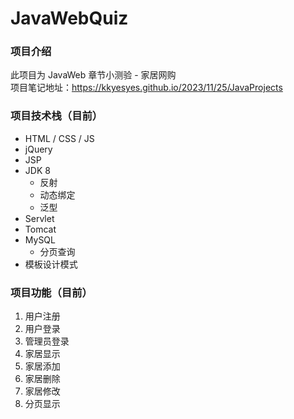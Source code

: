 # JavaWebQuiz
### 项目介绍
此项目为 JavaWeb 章节小测验 - 家居网购<br>
项目笔记地址：https://kkyesyes.github.io/2023/11/25/JavaProjects

### 项目技术栈（目前）
- HTML / CSS / JS
- jQuery
- JSP
- JDK 8
  - 反射
  - 动态绑定
  - 泛型
- Servlet
- Tomcat
- MySQL
  - 分页查询
- 模板设计模式

### 项目功能（目前）
1. 用户注册
2. 用户登录
3. 管理员登录
4. 家居显示
5. 家居添加
6. 家居删除
7. 家居修改
8. 分页显示